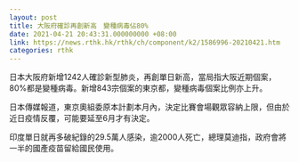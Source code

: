 ```yaml
---
layout: post
title: 大阪府確診再創新高　變種病毒佔80%
date: 2021-04-21 20:43:31.000000000 +08:00
link: https://news.rthk.hk/rthk/ch/component/k2/1586996-20210421.htm
categories: rthk
---
```


日本大阪府新增1242人確診新型肺炎，再創單日新高，當局指大阪近期個案，80%都是變種病毒。新增843宗個案的東京都，變種病毒個案比例亦上升。

日本傳媒報道，東京奧組委原本計劃本月內，決定比賽會場觀眾容納上限，但由於近日疫情反覆，可能要延至6月才有決定。

印度單日就再多破紀錄的29.5萬人感染，逾2000人死亡，總理莫迪指，政府會將一半的國產疫苗留給國民使用。
